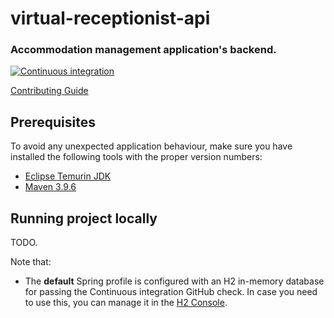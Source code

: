 virtual-receptionist-api
=============

### Accommodation management application's backend.

[![Continuous integration](https://github.com/Virtual-Receptionist/virtual-receptionist-api/actions/workflows/build.yml/badge.svg)](https://github.com/Virtual-Receptionist/virtual-receptionist-api/actions/workflows/build.yml)

[Contributing Guide](.github/CONTRIBUTING.md)

Prerequisites
-------------

To avoid any unexpected application behaviour, make sure you have installed the following tools with the proper version numbers:

- [Eclipse Temurin JDK](https://adoptium.net/temurin/releases)
- [Maven 3.9.6](https://maven.apache.org/download.cgi)

Running project locally
-----------------------

TODO.

Note that:

- The **default** Spring profile is configured with an H2 in-memory database for passing the Continuous integration GitHub check. In case you need to use this, you can manage it in the [H2 Console](http://localhost:8080/h2-console).

